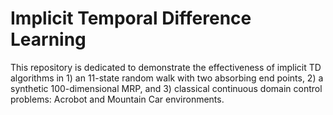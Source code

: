 # Implicit Temporal Difference Learning

This repository is dedicated to demonstrate the effectiveness of implicit TD algorithms in 1) an 11-state random walk with two absorbing end points, 2) a synthetic 100-dimensional MRP, and 3) classical continuous domain control problems: Acrobot and Mountain Car environments.
